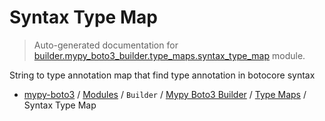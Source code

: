 # Syntax Type Map

> Auto-generated documentation for [builder.mypy_boto3_builder.type_maps.syntax_type_map](https://github.com/vemel/mypy_boto3/blob/master/builder/mypy_boto3_builder/type_maps/syntax_type_map.py) module.

String to type annotation map that find type annotation in botocore syntax

- [mypy-boto3](../../../README.md#mypy_boto3) / [Modules](../../../MODULES.md#mypy-boto3-modules) / `Builder` / [Mypy Boto3 Builder](../index.md#mypy-boto3-builder) / [Type Maps](index.md#type-maps) / Syntax Type Map
